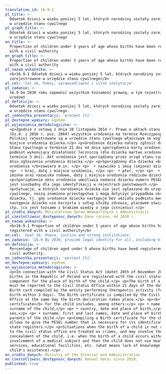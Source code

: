 ```yaml
---
translation_id: 16-9-1
pl_title: >-
  Odsetek dzieci w wieku poniżej 5 lat, których narodziny zostały zarejestrowane
  w urzędzie stanu cywilnego
pl_graph_title: >-
  Odsetek dzieci w wieku poniżej 5 lat, których narodziny zostały zarejestrowane
  w urzędzie stanu cywilnego
en_title: >-
  Proportion of children under 5 years of age whose births have been registered
  with a civil authority
en_graph_title: >-
  Proportion of children under 5 years of age whose births have been registered
  with a civil authority
pl_nazwa_wskaznika: >-
  <b>16.9.1 Odsetek dzieci w wieku poniżej 5 lat, których narodziny zostały
  zarejestrowane w urzędzie stanu cywilnego</b>
pl_cel: 'Cel 16. Pokój, sprawiedliwość i silne instytucje'
pl_zadanie: >-
  16.9 Do 2030 roku zapewnić wszystkim tożsamość prawną, w tym rejestrację
  urodzeń
pl_definicja: >-
  Odsetek dzieci w wieku poniżej 5 lat, których narodziny zostały zarejestrowane
  w urzędzie stanu cywilnego.
pl_jednostka_prezentacji: 'procent [%]'
pl_dostepne_wymiary: ogółem
pl_wyjasnienia_metodologiczne: >-
  <p>Zgodnie z ustawą z dnia 28 listopada 2014 r. Prawo o aktach stanu cywilnego
  (Dz.U. z 2016 r. poz. 2064) wszystkie urodzenia na terenie Rzeczypospolitej
  Polskiej rejestrowane są w urzędzie stanu cywilnego właściwym ze względu na
  miejsce urodzenia dziecka.</p> <p>Urodzenie dziecka należy zgłosić do Urzędu
  Stanu Cywilnego w terminie 21 dni od dnia sporządzenia karty urodzenia przez
  podmiot wykonujący działalność leczniczą (dla dziecka martwo urodzonego w
  terminie 3 dni). Akt urodzenia jest sporządzany przez urząd stanu cywilnego, w
  dniu zgłoszenia urodzenia dziecka.</p> <p>Sporządzony dla dziecka <b>akt
  urodzenia </b>zawiera m.in. </p> <p>  • nazwisko i imię (imiona) dziecka, </p>
  <p>  • kraj, datę i miejsce urodzenia, </p> <p>  • płeć, </p> <p>  • nazwiska,
  imiona oraz nazwiska rodowe, daty i miejsca urodzenia rodziców dziecka. </p>
  <p>Sporządzenie aktu urodzenia umożliwia nadanie dziecku numeru PESEL, który
  jest niezbędny dla jego identyfikacji w rejestrach państwowych.</p>
  <p>Sytuacje, w których narodzenie dziecka nie jest zgłaszane do urzędu stanu
  cywilnego, noszą znamiona przestępstwa i mogą dotyczyć przypadków ukrywania
  dziecka, tj. gdy urodzenie dziecka następuje bez udziału podmiotu medycznego i
  następnie dziecko nie korzysta z usług służby zdrowia, placówek oświatowych,
  itp. (co jest tożsame z brakiem wiedzy o jego istnieniu).</p>
pl_zrodlo_danych: Ministerstwo Spraw Wewnętrznych i Administracji
pl_czestotliwosc_dostępnosc_danych: Dane roczne; od 2010 r.
en_nazwa_wskaznika: >-
  <b>16.9.1 Proportion of children under 5 years of age whose births have been
  registered with a civil authority</b>
en_cel: 'Goal 16. Peace, justice and strong institutions'
en_zadanie: '16.9 By 2030, provide legal identity for all, including birth registration'
en_definicja: >-
  Percentage of children aged under 5 whose births have beed registered with a
  civil authority.
en_jednostka_prezentacji: 'percent [%]'
en_dostepne_wymiary: ogółem
en_wyjasnienia_metodologiczne: >-
  <p>In connection with the Civil Status Act (datet 28th of November 2014), all
  births in the Republic of Poland are registered with the civil status office
  component for the place of birth of the child.</p> <p>The birth of a child
  must be reported to the Civil Status Office within 21 days of the date of
  Birth card compiled by the entity performing therapeutic activity (for a still
  birth within 3 days). The Birth certificate is compiled by the Civil Status
  Office at the same day the birth declaration takes place.</p> <p><b>The birth
  certificate</b> for the child includes, among others:</p> <p> • name and
  surname of the child,</p> <p> • country, date and place of birth,</p> <p> •
  sex,</p> <p> • surname, first and last names, date and place of birth of the
  parents of the child.</p> <p>Compiling a Birth certificate for the child
  allows to give the PESEL number that is necessary for its identification in
  state registers.</p> <p>Situations when the birth of a child is not reported
  to the civil status office are treated as crimes, and may involve the case of
  concealment of the child, i.e. when the birth of a child occurs without the
  involvement of a medical subject and then the child does not use health
  services, educational facilities, etc. (what means lack of knowledge of
  child's existence).</p>
en_zrodlo_danych: Ministry of the Interior and Administration
en_czestotliwosc_dostępnosc_danych: Annual data; since 2010.
published: true
---
```

